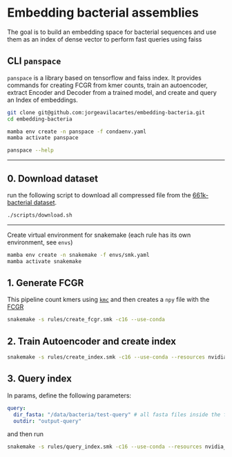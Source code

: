 # Embedding bacterial assemblies
The goal is to build an embedding space for bacterial sequences and use them as an index of dense vector to perform fast queries using faiss

## CLI `panspace`

`panspace` is a library based on tensorflow and faiss index.
It provides commands for creating FCGR from kmer counts, train an autoencoder,
extract Encoder and Decoder from a trained model, and create and query an Index
of embeddings.
 
```bash
git clone git@github.com:jorgeavilacartes/embedding-bacteria.git
cd embedding-bacteria

mamba env create -n panspace -f condaenv.yaml
mamba activate panspace

panspace --help 
```
___


## 0. Download dataset
run the following script to download all compressed file from the [661k-bacterial dataset](https://zenodo.org/records/4602622/).
```bash
./scripts/download.sh
```
___ 
Create virtual environment for snakemake (each rule has its own environment, see `envs`)

```bash
mamba env create -n snakemake -f envs/smk.yaml
mamba activate snakemake
```

## 1. Generate FCGR

This pipeline count kmers using [`kmc`](https://github.com/refresh-bio/KMC) and then creates a `npy` file with the [FCGR](https://github.com/AlgoLab/complexCGR)
```bash
snakemake -s rules/create_fcgr.smk -c16 --use-conda
```

## 2. Train Autoencoder and create index

```bash
snakemake -s rules/create_index.smk -c16 --use-conda --resources nvidia_gpu=1
```

## 3. Query index
In params, define the following parameters:

```yaml 
query:
  dir_fasta: "/data/bacteria/test-query" # all fasta files inside the folder will be used to query the index
  outdir: "output-query"
```

and then run

```bash
snakemake -s rules/query_index.smk -c16 --use-conda --resources nvidia_gpu=1
```